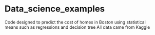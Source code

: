 # Data_science_examples
Code designed to predict the cost of homes in Boston using statistical means such as regressions and decision tree
All data came from Kaggle
